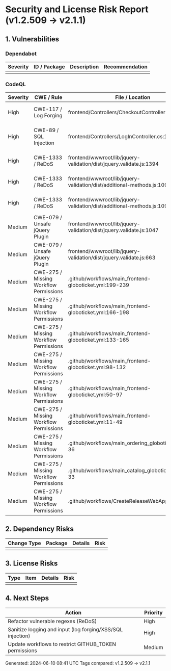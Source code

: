 # Security and License Risk Report (v1.2.509 → v2.1.1)

## 1. Vulnerabilities
### Dependabot
| Severity | ID / Package | Description | Recommendation |
|----------|--------------|-------------|----------------|
|          |              |             |                |

### CodeQL
| Severity | CWE / Rule | File / Location | Description | Recommendation |
|----------|------------|-----------------|-------------|----------------|
| High | CWE-117 / Log Forging | frontend/Controllers/CheckoutController.cs:51 | Log entries created from user input | Sanitize user input before logging |
| High | CWE-89 / SQL Injection | frontend/Controllers/LogInController.cs:17 | SQL query built from user-controlled sources | Use parameterized queries |
| High | CWE-1333 / ReDoS | frontend/wwwroot/lib/jquery-validation/dist/jquery.validate.js:1394 | Inefficient regex can cause DoS | Refactor regex to avoid exponential backtracking |
| High | CWE-1333 / ReDoS | frontend/wwwroot/lib/jquery-validation/dist/additional-methods.js:1092 | Inefficient regex can cause DoS | Refactor regex to avoid exponential backtracking |
| High | CWE-1333 / ReDoS | frontend/wwwroot/lib/jquery-validation/dist/additional-methods.js:1092 | Inefficient regex can cause DoS | Refactor regex to avoid exponential backtracking |
| Medium | CWE-079 / Unsafe jQuery Plugin | frontend/wwwroot/lib/jquery-validation/dist/jquery.validate.js:1047 | Potential XSS vulnerability in plugin | Validate/sanitize options and user input |
| Medium | CWE-079 / Unsafe jQuery Plugin | frontend/wwwroot/lib/jquery-validation/dist/jquery.validate.js:663 | Potential XSS vulnerability in plugin | Validate/sanitize options and user input |
| Medium | CWE-275 / Missing Workflow Permissions | .github/workflows/main_frontend-globoticket.yml:199-239 | Workflow lacks explicit GITHUB_TOKEN permissions | Add permissions block to restrict GITHUB_TOKEN |
| Medium | CWE-275 / Missing Workflow Permissions | .github/workflows/main_frontend-globoticket.yml:166-198 | Workflow lacks explicit GITHUB_TOKEN permissions | Add permissions block to restrict GITHUB_TOKEN |
| Medium | CWE-275 / Missing Workflow Permissions | .github/workflows/main_frontend-globoticket.yml:133-165 | Workflow lacks explicit GITHUB_TOKEN permissions | Add permissions block to restrict GITHUB_TOKEN |
| Medium | CWE-275 / Missing Workflow Permissions | .github/workflows/main_frontend-globoticket.yml:98-132 | Workflow lacks explicit GITHUB_TOKEN permissions | Add permissions block to restrict GITHUB_TOKEN |
| Medium | CWE-275 / Missing Workflow Permissions | .github/workflows/main_frontend-globoticket.yml:50-97 | Workflow lacks explicit GITHUB_TOKEN permissions | Add permissions block to restrict GITHUB_TOKEN |
| Medium | CWE-275 / Missing Workflow Permissions | .github/workflows/main_frontend-globoticket.yml:11-49 | Workflow lacks explicit GITHUB_TOKEN permissions | Add permissions block to restrict GITHUB_TOKEN |
| Medium | CWE-275 / Missing Workflow Permissions | .github/workflows/main_ordering_globoticket.yml:14-36 | Workflow lacks explicit GITHUB_TOKEN permissions | Add permissions block to restrict GITHUB_TOKEN |
| Medium | CWE-275 / Missing Workflow Permissions | .github/workflows/main_catalog_globoticket.yml:11-33 | Workflow lacks explicit GITHUB_TOKEN permissions | Add permissions block to restrict GITHUB_TOKEN |
| Medium | CWE-275 / Missing Workflow Permissions | .github/workflows/CreateReleaseWebApp.yaml:6-74 | Workflow lacks explicit GITHUB_TOKEN permissions | Add permissions block to restrict GITHUB_TOKEN |

## 2. Dependency Risks
| Change Type | Package | Details | Risk |
|-------------|---------|---------|------|
|             |         |         |      |

## 3. License Risks
| Type | Item | Details | Risk |
|------|------|---------|------|
|      |      |         |      |

## 4. Next Steps
| Action | Priority |
|--------|----------|
| Refactor vulnerable regexes (ReDoS) | High |
| Sanitize logging and input (log forging/XSS/SQL injection) | High |
| Update workflows to restrict GITHUB_TOKEN permissions | Medium |

Generated: 2024-06-10 08:41 UTC
Tags compared: v1.2.509 → v2.1.1